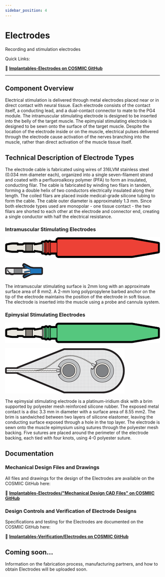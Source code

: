 ```yaml
---
sidebar_position: 4
---
```


# Electrodes

Recording and stimulation electrodes

Quick Links: 

:link: **[Implantables-Electrodes on COSMIIC GitHub](https://github.com/COSMIIC-Inc/Implantables-Electrodes)**

---

## Component Overview

Electrical stimulation is delivered through metal electrodes placed near or in direct contact with neural tissue. Each electrode consists of the contact itself, a conducting lead, and a dual-contact connector to mate to the PG4 module. The intramuscular stimulating electrode is designed to be inserted into the belly of the target muscle. The epimysial stimulating electrode is designed to be sewn onto the surface of the target muscle. Despite the location of the electrode inside or on the muscle, electrical pulses delivered through the electrode cause activation of the nerves branching into the muscle, rather than direct activation of the muscle tissue itself.

## Technical Description of Electrode Types

The electrode cable is fabricated using wires of 316LVM stainless steel (0.034 mm diameter 
each), organized into a single seven-filament strand and coated with a perfluoroalkoxy 
polymer (PFA) to form an insulated, conducting filar. The cable is fabricated by winding 
two filars in tandem, forming a double helix of two conductors electrically insulated along 
their length. The coiled filars are placed inside medical-grade silicone tubing to form the 
cable. The cable outer diameter is approximately 1.3 mm. Since both electrode types used 
are monopolar - one tissue contact - the two filars are shorted to each other at the electrode 
and connector end, creating a single conductor with half the electrical resistance.

### Intramuscular Stimulating Electrodes

![image](./img/graphic-red-connector.png) 

![image](./img/graphic-im-electrode.png)

The intramuscular stimulating surface is 2mm long with an approximate surface area of 8 mm2. A 2-mm long polypropylene barbed anchor on the tip of the electrode maintains the position of the electrode in soft tissue. The electrode is inserted into the muscle using a probe and cannula system. 

### Epimysial Stimulating Electrodes

![image](./img/graphic-green-connector.png) 

![image](./img/graphic-epimysial-electrode.png)

The epimysial stimulating electrode is a platinum-iridium disk with a brim supported by polyester mesh reinforced silicone rubber. The exposed metal contact is a disc 3.3 mm in diameter with a surface area of 8.55 mm2. The brim is sandwiched between two layers of silicone elastomer, leaving the conducting surface exposed through a hole in the top layer. The electrode is sewn onto the muscle epimysium using sutures through the polyester mesh backing. Five sutures are placed around the perimeter of the electrode backing, each tied with four knots, using 4-0 polyester suture.

## Documentation 

### Mechanical Design Files and Drawings
All files and drawings for the design of the Electrodes are available on the COSMIIC GitHub here:

:link: **[Implantables-Electrodes/"Mechanical Design CAD Files" on COSMIIC GitHub](https://github.com/COSMIIC-Inc/Implantables-Electrodes/tree/main/Mechanical%20Design%20CAD%20Files)**

### Design Controls and Verification of Electrode Designs
Specifications and testing for the Electrodes are documented on the COSMIIC GitHub here:

:link: **[Implantables-Verification/Electrodes on COSMIIC GitHub](https://github.com/COSMIIC-Inc/Implantables-Verification/tree/main/Electrodes)**

## Coming soon...

Information on the fabrication process, manufacturing partners, and how to obtain Electrodes will be uploaded soon.
